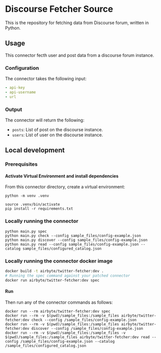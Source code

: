 # Discourse Fetcher Source

This is the repository for fetching data from Discourse forum, written in Python.

## Usage

This connector fecth user and post data from a discourse forum instance.

### Configuration

The connector takes the following input:

```yaml
- api-key
- api-username
- url
```

### Output

The connector will return the following:
- `posts`: List of post on the discourse instance.
- `users`: List of user on the discourse instance.

## Local development

### Prerequisites

#### Activate Virtual Environment and install dependencies
From this connector directory, create a virtual environment:
```
python -m venv .venv
```
```
source .venv/bin/activate
pip install -r requirements.txt
```

### Locally running the connector
```
python main.py spec
python main.py check --config sample_files/config-example.json
python main.py discover --config sample_files/config-example.json
python main.py read --config sample_files/config-example.json --catalog sample_files/configured_catalog.json
```

### Locally running the connector docker image

```bash
docker build -t airbyte/twitter-fetcher:dev .
# Running the spec command against your patched connector
docker run airbyte/twitter-fetcher:dev spec
````

#### Run
Then run any of the connector commands as follows:
```
docker run --rm airbyte/twitter-fetcher:dev spec
docker run --rm -v $(pwd)/sample_files:/sample_files airbyte/twitter-fetcher:dev check --config /sample_files/config-example.json
docker run --rm -v $(pwd)/sample_files:/sample_files airbyte/twitter-fetcher:dev discover --config /sample_files/config-example.json
docker run --rm -v $(pwd)/sample_files:/sample_files -v $(pwd)/sample_files:/sample_files airbyte/twitter-fetcher:dev read --config /sample_files/config-example.json --catalog /sample_files/configured_catalog.json
```
